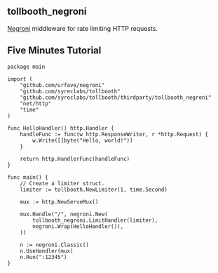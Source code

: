 ## tollbooth_negroni

[Negroni](https://github.com/urfave/negroni) middleware for rate limiting HTTP requests.


## Five Minutes Tutorial

```
package main

import (
    "github.com/urfave/negroni"
    "github.com/syreclabs/tollbooth"
    "github.com/syreclabs/tollbooth/thirdparty/tollbooth_negroni"
    "net/http"
    "time"
)

func HelloHandler() http.Handler {
    handleFunc := func(w http.ResponseWriter, r *http.Request) {
        w.Write([]byte("Hello, world!"))
    }

    return http.HandlerFunc(handleFunc)
}

func main() {
    // Create a limiter struct.
    limiter := tollbooth.NewLimiter(1, time.Second)

    mux := http.NewServeMux()

    mux.Handle("/", negroni.New(
        tollbooth_negroni.LimitHandler(limiter),
        negroni.Wrap(HelloHandler()),
    ))

    n := negroni.Classic()
    n.UseHandler(mux)
    n.Run(":12345")
}
```